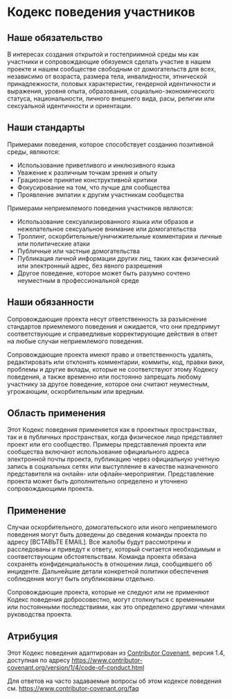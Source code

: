 # Кодекс поведения участников

## Наше обязательство

В интересах создания открытой и гостеприимной среды мы как участники и сопровождающие обязуемся сделать участие в нашем проекте и нашем сообществе свободным от домогательств для всех, независимо от возраста, размера тела, инвалидности, этнической принадлежности, половых характеристик, гендерной идентичности и выражения, уровня опыта, образования, социально-экономического статуса, национальности, личного внешнего вида, расы, религии или сексуальной идентичности и ориентации.

## Наши стандарты

Примерами поведения, которое способствует созданию позитивной среды, являются:

* Использование приветливого и инклюзивного языка
* Уважение к различным точкам зрения и опыту
* Грациозное принятие конструктивной критики
* Фокусирование на том, что лучше для сообщества
* Проявление эмпатии к другим участникам сообщества

Примерами неприемлемого поведения участников являются:

* Использование сексуализированного языка или образов и нежелательное сексуальное внимание или домогательства
* Троллинг, оскорбительные/уничижительные комментарии и личные или политические атаки
* Публичные или частные домогательства
* Публикация личной информации других лиц, таких как физический или электронный адрес, без явного разрешения
* Другое поведение, которое может быть разумно сочтено неуместным в профессиональной среде

## Наши обязанности

Сопровождающие проекта несут ответственность за разъяснение стандартов приемлемого поведения и ожидается, что они предпримут соответствующие и справедливые корректирующие действия в ответ на любые случаи неприемлемого поведения.

Сопровождающие проекта имеют право и ответственность удалять, редактировать или отклонять комментарии, коммиты, код, правки вики, проблемы и другие вклады, которые не соответствуют этому Кодексу поведения, а также временно или постоянно запрещать любому участнику за другое поведение, которое они считают неуместным, угрожающим, оскорбительным или вредным.

## Область применения

Этот Кодекс поведения применяется как в проектных пространствах, так и в публичных пространствах, когда физическое лицо представляет проект или его сообщество. Примеры представления проекта или сообщества включают использование официального адреса электронной почты проекта, публикацию через официальную учетную запись в социальных сетях или выступление в качестве назначенного представителя на онлайн- или офлайн-мероприятии. Представление проекта может быть дополнительно определено и уточнено сопровождающими проекта.

## Применение

Случаи оскорбительного, домогательского или иного неприемлемого поведения могут быть доведены до сведения команды проекта по адресу [ВСТАВЬТЕ EMAIL]. Все жалобы будут рассмотрены и расследованы и приведут к ответу, который считается необходимым и соответствующим обстоятельствам. Команда проекта обязана сохранять конфиденциальность в отношении лица, сообщившего об инциденте. Дальнейшие детали конкретной политики обеспечения соблюдения могут быть опубликованы отдельно.

Сопровождающие проекта, которые не следуют или не применяют Кодекс поведения добросовестно, могут столкнуться с временными или постоянными последствиями, как это определено другими членами руководства проекта.

## Атрибуция

Этот Кодекс поведения адаптирован из [Contributor Covenant][homepage], версия 1.4, доступная по адресу https://www.contributor-covenant.org/version/1/4/code-of-conduct.html

[homepage]: https://www.contributor-covenant.org

Для ответов на часто задаваемые вопросы об этом кодексе поведения см. https://www.contributor-covenant.org/faq
